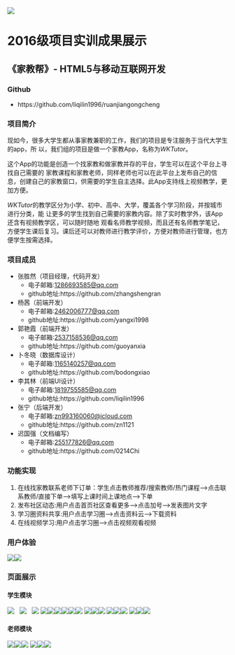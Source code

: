 <div>
	<img src="https://github.com/liqilin1996/ruanjiangongcheng/blob/master/imgs/logo%20.png"/>
</div>
<h1>2016级项目实训成果展示</h1>
<h2>《家教帮》- HTML5与移动互联网开发</h2>
<h3>Github</h3>
<ul><li>https://github.com/liqilin1996/ruanjiangongcheng</li></ul>
<h3>项目简介</h3>
<body>
    <p>    现如今，很多大学生都从事家教兼职的工作，我们的项目是专注服务于当代大学生的app，所
以，我们组的项目是做一个家教App，名称为<em>WKTutor</em>。</p>
<p>    这个App的功能是创造一个找家教和做家教并存的平台，学生可以在这个平台上寻找自己需要的
家教课程和家教老师，同样老师也可以在此平台上发布自己的信息，创建自己的家教窗口，供需要的学生自主选择。此App支持线上视频教学，更加方便。</p>
<p>    <em>WKTutor</em>的教学区分为小学、初中、高中、大学，覆盖各个学习阶段，并按城市进行分类，能
让更多的学生找到自己需要的家教内容。除了实时教学外，该App还含有视频教学区，可以随时随地
观看名师教学视频，而且还有名师教学笔记，方便学生课后复习。课后还可以对教师进行教学评价，方便对教师进行管理，也方便学生按需选择。</p>
<h3>项目成员</h3>
<ul>
	<li>张胜然（项目经理，代码开发）
		<ul>
			<li>电子邮箱:<a href="#">1286693585@qq.com</a></li>
			<li>github地址:https://github.com/zhangshengran</li>
		</ul>
	</li>
	<li>杨茜（前端开发）
		<ul>
			<li>电子邮箱:<a href="#">2462006777@qq.com</a></li>
			<li>github地址:https://github.com/yangxi1998</li>
		</ul>
	</li>
	<li>郭艳霞（前端开发）
		<ul>
			<li>电子邮箱:<a href="#">2537158536@qq.com</a></li>
			<li>github地址:https://github.com/guoyanxia</li>
		</ul>
	</li>
	<li>卜冬晓（数据库设计）
		<ul>
			<li>电子邮箱:<a href="#">1165140257@qq.com</a></li>
			<li>github地址:https://github.com/bodongxiao</li>
		</ul>
	</li>
	<li>李其林（前端UI设计）
		<ul>
			<li>电子邮箱:<a href="#">1819755585@qq.com</a></li>
			<li>github地址:https://github.com/liqilin1996</li>
		</ul>
	</li>
	<li>张宁（后端开发）
		<ul>
			<li>电子邮箱:<a href="#">zn993160060@icloud.com</a></li>
			<li>github地址:https://github.com/zn1121</li>
		</ul>
	</li>
	<li>迟国强（文档编写）
		<ul>
			<li>电子邮箱:<a href="#">255177826@qq.com</a></li>
			<li>github地址:https://github.com/0214Chi</li>
		</ul>
	</li>
</ul>
<h3>功能实现</h3>
<ol>
	<li>在线找家教联系老师下订单：学生点击教师推荐/搜索教师/热门课程——>点击联系教师/直接下单——>填写上课时间上课地点——>下单</li>
	<li>发布社区动态:用户点击首页社区查看更多——>点击加号——>发表图片文字</li>
	<li>学习圈资料共享:用户点击学习圈——>点击资料云——>下载资料</li>
	<li>在线视频学习:用户点击学习圈——>点击视频观看视频</li>
</ol>
<h3>用户体验</h3>
	<span><img src="imgs/student.gif"/><img src="imgs/teacher.gif"/></span>
<h3>页面展示</h3>
	<h4>学生模块</h4>		
	<span><img src="imgs/start.jpg"/>&nbsp;&nbsp;&nbsp;<img src="imgs/stuhome1.jpg"/>&nbsp;&nbsp;&nbsp;<img src="imgs/stuhome2.jpg"/></span>
	<span><img src="imgs/teacher.jpg"/><img src="imgs/search.jpg"/><img src="imgs/hotcourse.jpg"/><img src="imgs/order.jpg"/><img src="imgs/orderdetail.jpg"/><img src="imgs/mycourse.jpg"/></span>
	<span><img src="imgs/learn.jpg"/><img src="imgs/data.jpg"/><img src="imgs/news.jpg"/></span>
	<span><img src="imgs/datamore.jpg"/><img src="imgs/download.jpg"/><img src="imgs/beteacher.jpg"/></span>
	<span><img src="imgs/my.jpg"/><img src="imgs/mydata.jpg"/><img src="imgs/studata.jpg"/></span>
	<h4>老师模块</h4>	
	<span><img src="imgs/teahome.jpg"/><img src="imgs/teaaffairm.jpg"/><img src="imgs/teacourse.jpg"/></span>
	<span><img src="imgs/mytea.jpg"/><img src="imgs/mydatatea.jpg"/><img src="imgs/teadata.jpg"/></span>
	

</body>
